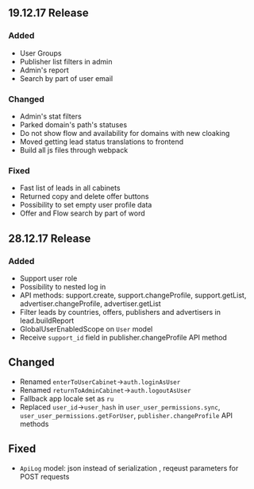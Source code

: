 ## 19.12.17 Release
### Added
- User Groups
- Publisher list filters in admin
- Admin's report
- Search by part of user email

### Changed
- Admin's stat filters
- Parked domain's path's statuses
- Do not show flow and availability for domains with new cloaking
- Moved getting lead status translations to frontend
- Build all js files through webpack

### Fixed
- Fast list of leads in all cabinets
- Returned copy and delete offer buttons
- Possibility to set empty user profile data
- Offer and Flow search by part of word

## 28.12.17 Release
### Added
- Support user role
- Possibility to nested log in
- API methods: support.create, support.changeProfile, support.getList, advertiser.changeProfile, advertiser.getList
- Filter leads by countries, offers, publishers and advertisers in lead.buildReport
- GlobalUserEnabledScope on `User` model
- Receive `support_id` field in publisher.changeProfile API method

## Changed
- Renamed `enterToUserCabinet`->`auth.loginAsUser`
- Renamed `returnToAdminCabinet`->`auth.logoutAsUser`
- Fallback app locale set as `ru`
- Replaced `user_id`->`user_hash` in `user_user_permissions.sync`, `user_user_permissions.getForUser`, `publisher.changeProfile` API methods

## Fixed
- `ApiLog` model: json instead of serialization , reqeust parameters for POST requests